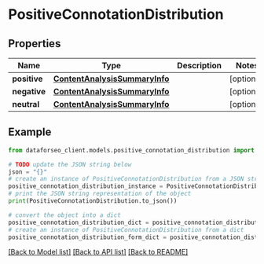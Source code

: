 # PositiveConnotationDistribution


## Properties

Name | Type | Description | Notes
------------ | ------------- | ------------- | -------------
**positive** | [**ContentAnalysisSummaryInfo**](ContentAnalysisSummaryInfo.md) |  | [optional] 
**negative** | [**ContentAnalysisSummaryInfo**](ContentAnalysisSummaryInfo.md) |  | [optional] 
**neutral** | [**ContentAnalysisSummaryInfo**](ContentAnalysisSummaryInfo.md) |  | [optional] 

## Example

```python
from dataforseo_client.models.positive_connotation_distribution import PositiveConnotationDistribution

# TODO update the JSON string below
json = "{}"
# create an instance of PositiveConnotationDistribution from a JSON string
positive_connotation_distribution_instance = PositiveConnotationDistribution.from_json(json)
# print the JSON string representation of the object
print(PositiveConnotationDistribution.to_json())

# convert the object into a dict
positive_connotation_distribution_dict = positive_connotation_distribution_instance.to_dict()
# create an instance of PositiveConnotationDistribution from a dict
positive_connotation_distribution_form_dict = positive_connotation_distribution.from_dict(positive_connotation_distribution_dict)
```
[[Back to Model list]](../README.md#documentation-for-models) [[Back to API list]](../README.md#documentation-for-api-endpoints) [[Back to README]](../README.md)


